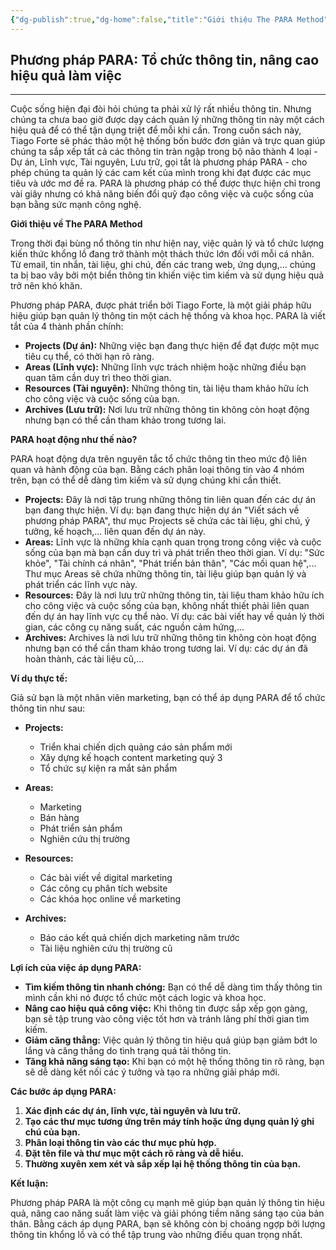 ```yaml
---
{"dg-publish":true,"dg-home":false,"title":"Giới thiệu The PARA Method","date":"2025-01-31","tags":["book-intro","sach/the-para-method"],"dg-path":"Books/05 - The PARA Method/0a- Giới thiệu.md","permalink":"/books/05-the-para-method/0a-gioi-thieu/","dgPassFrontmatter":true,"updated":"2025-02-23T08:12:59.925+07:00"}
---
```


## Phương pháp PARA: Tổ chức thông tin, nâng cao hiệu quả làm việc
---
Cuộc sống hiện đại đòi hỏi chúng ta phải xử lý rất nhiều thông tin. Nhưng chúng ta chưa bao giờ được dạy cách quản lý những thông tin này một cách hiệu quả để có thể tận dụng triệt để mỗi khi cần.
Trong cuốn sách này, Tiago Forte sẽ phác thảo một hệ thống bốn bước đơn giản và trực quan giúp chúng ta sắp xếp tất cả các thông tin tràn ngập trong bộ não thành 4 loại - Dự án, Lĩnh vực, Tài nguyên, Lưu trữ, gọi tắt là phương pháp PARA - cho phép chúng ta quản lý các cam kết của mình trong khi đạt được các mục tiêu và ước mơ đề ra. PARA là phương pháp có thể được thực hiện chỉ trong vài giây nhưng có khả năng biến đổi quỹ đạo công việc và cuộc sống của bạn bằng sức mạnh công nghệ.

**Giới thiệu về The PARA Method**

Trong thời đại bùng nổ thông tin như hiện nay, việc quản lý và tổ chức lượng kiến thức khổng lồ đang trở thành một thách thức lớn đối với mỗi cá nhân. Từ email, tin nhắn, tài liệu, ghi chú, đến các trang web, ứng dụng,... chúng ta bị bao vây bởi một biển thông tin khiến việc tìm kiếm và sử dụng hiệu quả trở nên khó khăn.

Phương pháp PARA, được phát triển bởi Tiago Forte, là một giải pháp hữu hiệu giúp bạn quản lý thông tin một cách hệ thống và khoa học. PARA là viết tắt của 4 thành phần chính:

- **Projects (Dự án):** Những việc bạn đang thực hiện để đạt được một mục tiêu cụ thể, có thời hạn rõ ràng.
- **Areas (Lĩnh vực):** Những lĩnh vực trách nhiệm hoặc những điều bạn quan tâm cần duy trì theo thời gian.
- **Resources (Tài nguyên):** Những thông tin, tài liệu tham khảo hữu ích cho công việc và cuộc sống của bạn.
- **Archives (Lưu trữ):** Nơi lưu trữ những thông tin không còn hoạt động nhưng bạn có thể cần tham khảo trong tương lai.

**PARA hoạt động như thế nào?**

PARA hoạt động dựa trên nguyên tắc tổ chức thông tin theo mức độ liên quan và hành động của bạn. Bằng cách phân loại thông tin vào 4 nhóm trên, bạn có thể dễ dàng tìm kiếm và sử dụng chúng khi cần thiết.

- **Projects:** Đây là nơi tập trung những thông tin liên quan đến các dự án bạn đang thực hiện. Ví dụ: bạn đang thực hiện dự án "Viết sách về phương pháp PARA", thư mục Projects sẽ chứa các tài liệu, ghi chú, ý tưởng, kế hoạch,... liên quan đến dự án này.
- **Areas:** Lĩnh vực là những khía cạnh quan trọng trong công việc và cuộc sống của bạn mà bạn cần duy trì và phát triển theo thời gian. Ví dụ: "Sức khỏe", "Tài chính cá nhân", "Phát triển bản thân", "Các mối quan hệ",... Thư mục Areas sẽ chứa những thông tin, tài liệu giúp bạn quản lý và phát triển các lĩnh vực này.
- **Resources:** Đây là nơi lưu trữ những thông tin, tài liệu tham khảo hữu ích cho công việc và cuộc sống của bạn, không nhất thiết phải liên quan đến dự án hay lĩnh vực cụ thể nào. Ví dụ: các bài viết hay về quản lý thời gian, các công cụ năng suất, các nguồn cảm hứng,...
- **Archives:** Archives là nơi lưu trữ những thông tin không còn hoạt động nhưng bạn có thể cần tham khảo trong tương lai. Ví dụ: các dự án đã hoàn thành, các tài liệu cũ,...

**Ví dụ thực tế:**

Giả sử bạn là một nhân viên marketing, bạn có thể áp dụng PARA để tổ chức thông tin như sau:

- **Projects:**
    
    - Triển khai chiến dịch quảng cáo sản phẩm mới
    - Xây dựng kế hoạch content marketing quý 3
    - Tổ chức sự kiện ra mắt sản phẩm
- **Areas:**
    
    - Marketing
    - Bán hàng
    - Phát triển sản phẩm
    - Nghiên cứu thị trường
- **Resources:**
    
    - Các bài viết về digital marketing
    - Các công cụ phân tích website
    - Các khóa học online về marketing
- **Archives:**
    
    - Báo cáo kết quả chiến dịch marketing năm trước
    - Tài liệu nghiên cứu thị trường cũ

**Lợi ích của việc áp dụng PARA:**

- **Tìm kiếm thông tin nhanh chóng:** Bạn có thể dễ dàng tìm thấy thông tin mình cần khi nó được tổ chức một cách logic và khoa học.
- **Nâng cao hiệu quả công việc:** Khi thông tin được sắp xếp gọn gàng, bạn sẽ tập trung vào công việc tốt hơn và tránh lãng phí thời gian tìm kiếm.
- **Giảm căng thẳng:** Việc quản lý thông tin hiệu quả giúp bạn giảm bớt lo lắng và căng thẳng do tình trạng quá tải thông tin.
- **Tăng khả năng sáng tạo:** Khi bạn có một hệ thống thông tin rõ ràng, bạn sẽ dễ dàng kết nối các ý tưởng và tạo ra những giải pháp mới.

**Các bước áp dụng PARA:**

1. **Xác định các dự án, lĩnh vực, tài nguyên và lưu trữ.**
2. **Tạo các thư mục tương ứng trên máy tính hoặc ứng dụng quản lý ghi chú của bạn.**
3. **Phân loại thông tin vào các thư mục phù hợp.**
4. **Đặt tên file và thư mục một cách rõ ràng và dễ hiểu.**
5. **Thường xuyên xem xét và sắp xếp lại hệ thống thông tin của bạn.**

**Kết luận:**

Phương pháp PARA là một công cụ mạnh mẽ giúp bạn quản lý thông tin hiệu quả, nâng cao năng suất làm việc và giải phóng tiềm năng sáng tạo của bản thân. Bằng cách áp dụng PARA, bạn sẽ không còn bị choáng ngợp bởi lượng thông tin khổng lồ và có thể tập trung vào những điều quan trọng nhất.